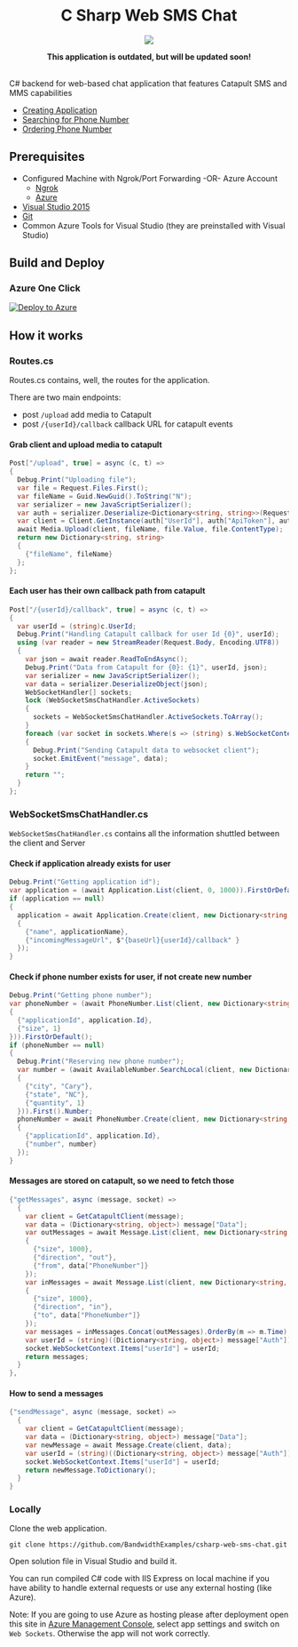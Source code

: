 <div align="center">

# C Sharp Web SMS Chat

<a href="http://dev.bandwidth.com"><img src="https://s3.amazonaws.com/bwdemos/BW_Messaging.png"/></a>
</div>


<div align="center"> 
<b>This application is outdated, but will be updated soon!</b><br><br>
</div> 

C# backend for web-based chat application that features Catapult SMS and MMS capabilities

* [Creating Application](http://ap.bandwidth.com/docs/rest-api/applications/?utm_medium=social&utm_source=github&utm_campaign=dtolb&utm_content=_)
* [Searching for Phone Number](http://ap.bandwidth.com/docs/rest-api/available-numbers/#resourceGETv1availableNumberslocal/?utm_medium=social&utm_source=github&utm_campaign=dtolb&utm_content=_)
* [Ordering Phone Number](http://ap.bandwidth.com/docs/rest-api/phonenumbers/#resourcePOSTv1usersuserIdphoneNumbers/?utm_medium=social&utm_source=github&utm_campaign=dtolb&utm_content=_)

## Prerequisites
- Configured Machine with Ngrok/Port Forwarding -OR- Azure Account
  - [Ngrok](https://ngrok.com/)
  - [Azure](https://account.windowsazure.com/Home/Index)
- [Visual Studio 2015](https://www.visualstudio.com/en-us/downloads/download-visual-studio-vs.aspx)
- [Git](https://git-scm.com/)
- Common Azure Tools for Visual Studio (they are preinstalled with Visual Studio)


## Build and Deploy

### Azure One Click

[![Deploy to Azure](http://azuredeploy.net/deploybutton.png)](https://azuredeploy.net/)


## How it works

### Routes.cs
Routes.cs contains, well, the routes for the application.

There are two main endpoints:
* post ```/upload``` add media to Catapult
* post ```/{userId}/callback``` callback URL for catapult events

#### Grab client and upload media to catapult

```csharp
Post["/upload", true] = async (c, t) =>
{
  Debug.Print("Uploading file");
  var file = Request.Files.First();
  var fileName = Guid.NewGuid().ToString("N");
  var serializer = new JavaScriptSerializer();
  var auth = serializer.Deserialize<Dictionary<string, string>>(Request.Headers.Authorization);
  var client = Client.GetInstance(auth["UserId"], auth["ApiToken"], auth["ApiSecret"]);
  await Media.Upload(client, fileName, file.Value, file.ContentType);
  return new Dictionary<string, string>
  {
    {"fileName", fileName}
  };
};
```

#### Each user has their own callback path from catapult

```csharp
Post["/{userId}/callback", true] = async (c, t) =>
{
  var userId = (string)c.UserId;
  Debug.Print("Handling Catapult callback for user Id {0}", userId);
  using (var reader = new StreamReader(Request.Body, Encoding.UTF8))
  {
    var json = await reader.ReadToEndAsync();
    Debug.Print("Data from Catapult for {0}: {1}", userId, json);
    var serializer = new JavaScriptSerializer();
    var data = serializer.DeserializeObject(json);
    WebSocketHandler[] sockets;
    lock (WebSocketSmsChatHandler.ActiveSockets)
    {
      sockets = WebSocketSmsChatHandler.ActiveSockets.ToArray();
    }
    foreach (var socket in sockets.Where(s => (string) s.WebSocketContext.Items["userId"] == userId))
    {
      Debug.Print("Sending Catapult data to websocket client");
      socket.EmitEvent("message", data);
    }
    return "";
  }
};
```

### WebSocketSmsChatHandler.cs

```WebSocketSmsChatHandler.cs``` contains all the information shuttled between the client and Server

#### Check if application already exists for user

```csharp
Debug.Print("Getting application id");
var application = (await Application.List(client, 0, 1000)).FirstOrDefault(a => a.Name == applicationName);
if (application == null)
{
  application = await Application.Create(client, new Dictionary<string, object>
  {
    {"name", applicationName},
    {"incomingMessageUrl", $"{baseUrl}{userId}/callback" }
  });
}
```

#### Check if phone number exists for user, if not create new number

```csharp
Debug.Print("Getting phone number");
var phoneNumber = (await PhoneNumber.List(client, new Dictionary<string, object>
{
  {"applicationId", application.Id},
  {"size", 1}
})).FirstOrDefault();
if (phoneNumber == null)
{
  Debug.Print("Reserving new phone number");
  var number = (await AvailableNumber.SearchLocal(client, new Dictionary<string, object>
  {
    {"city", "Cary"},
    {"state", "NC"},
    {"quantity", 1}
  })).First().Number;
  phoneNumber = await PhoneNumber.Create(client, new Dictionary<string, object>
  {
    {"applicationId", application.Id},
    {"number", number}
  });
}

```

#### Messages are stored on catapult, so we need to fetch those

```csharp
{"getMessages", async (message, socket) =>
  {
    var client = GetCatapultClient(message);
    var data = (Dictionary<string, object>) message["Data"];
    var outMessages = await Message.List(client, new Dictionary<string, object>
    {
      {"size", 1000},
      {"direction", "out"},
      {"from", data["PhoneNumber"]}
    });
    var inMessages = await Message.List(client, new Dictionary<string, object>
    {
      {"size", 1000},
      {"direction", "in"},
      {"to", data["PhoneNumber"]}
    });
    var messages = inMessages.Concat(outMessages).OrderBy(m => m.Time).Select(m=>m.ToDictionary());
    var userId = (string)((Dictionary<string, object>) message["Auth"])["UserId"];
    socket.WebSocketContext.Items["userId"] = userId;
    return messages;
  }
},
```

#### How to send a messages

```csharp
{"sendMessage", async (message, socket) =>
  {
    var client = GetCatapultClient(message);
    var data = (Dictionary<string, object>) message["Data"];
    var newMessage = await Message.Create(client, data);
    var userId = (string)((Dictionary<string, object>) message["Auth"])["UserId"];
    socket.WebSocketContext.Items["userId"] = userId;
    return newMessage.ToDictionary();
  }
}
```

### Locally

Clone the web application.

```console
git clone https://github.com/BandwidthExamples/csharp-web-sms-chat.git
```

Open solution file in Visual Studio and build it.

You can run compiled C# code with IIS Express on local machine if you have ability to handle external requests or use any external hosting (like Azure).

Note: If you are going to use Azure as hosting please after deployment open this site in [Azure Management Console](https://manage.windowsazure.com/), select app settings and switch on `Web Sockets`. Otherwise the app will not work correctly.
